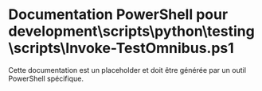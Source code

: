 # Documentation PowerShell pour development\scripts\python\testing\scripts\Invoke-TestOmnibus.ps1

Cette documentation est un placeholder et doit être générée par un outil PowerShell spécifique.
